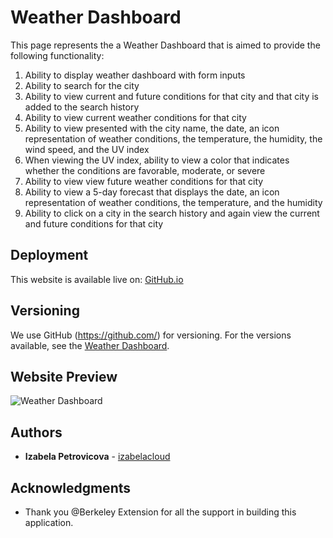 # Weather Dashboard

This page represents the a Weather Dashboard that is aimed to provide the following functionality:
1. Ability to display weather dashboard with form inputs
1. Ability to search for the city
1. Ability to view current and future conditions for that city and that city is added to the search history
1. Ability to view current weather conditions for that city
1. Ability to view presented with the city name, the date, an icon representation of weather conditions, the temperature, the humidity, the wind speed, and the UV index
1. When viewing the UV index, ability to view a color that indicates whether the conditions are favorable, moderate, or severe
1. Ability to view view future weather conditions for that city
1. Ability to view a 5-day forecast that displays the date, an icon representation of weather conditions, the temperature, and the humidity
1. Ability to click on a city in the search history and again view the current and future conditions for that city



## Deployment
This website is available live on: [GitHub.io](https://izabelacloud.github.io/Weather-Dashboard/)

## Versioning
We use GitHub (https://github.com/) for versioning. For the versions available, see the [Weather Dashboard](https://github.com/izabelacloud/Weather-Dashboard).

## Website Preview

![Weather Dashboard](TBD)


## Authors
* **Izabela Petrovicova** - [izabelacloud](https://github.com/izabelacloud)

## Acknowledgments
* Thank you @Berkeley Extension for all the support in building this application. 